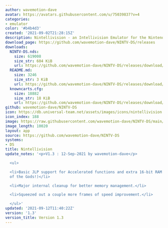 ```yaml
---
author: wavemotion-dave
avatar: https://avatars.githubusercontent.com/u/75039837?v=4
categories:
- emulator
color: '#b4b4d3'
created: '2021-09-02T21:28:15Z'
description: Nintellivision - an Intellivision Emulator for the Nintendo DS/DSi
download_page: https://github.com/wavemotion-dave/NINTV-DS/releases
downloads:
  NINTV-DS.nds:
    size: 619008
    size_str: 604 KiB
    url: https://github.com/wavemotion-dave/NINTV-DS/releases/download/1.3/NINTV-DS.nds
  README.md:
    size: 3246
    size_str: 3 KiB
    url: https://github.com/wavemotion-dave/NINTV-DS/releases/download/1.3/README.md
  knowncarts.cfg:
    size: 18882
    size_str: 18 KiB
    url: https://github.com/wavemotion-dave/NINTV-DS/releases/download/1.3/knowncarts.cfg
github: wavemotion-dave/NINTV-DS
icon: https://db.universal-team.net/assets/images/icons/nintellivision.png
icon_index: 188
image: https://raw.githubusercontent.com/wavemotion-dave/NINTV-DS/main/arm9/gfx/bgTop.png
image_length: 10020
layout: app
source: https://github.com/wavemotion-dave/NINTV-DS
systems:
- DS
title: Nintellivision
update_notes: '<p>V1.3 : 12-Sep-2021 by wavemotion-dave</p>

  <ul>

  <li>Basic JLP support for Accelerated functions and extra 16-bit RAM (hello Grail
  of the Gods!)</li>

  <li>Major internal cleanup for better memory management.</li>

  <li>Squeezed out a couple more frames of speed improvement.</li>

  </ul>'
updated: '2021-09-12T11:40:22Z'
version: '1.3'
version_title: Version 1.3
---
```

